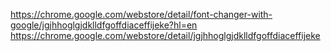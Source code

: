 https://chrome.google.com/webstore/detail/font-changer-with-google/jgjhhoglgjdklldfgoffdiaceffijeke?hl=en
https://chrome.google.com/webstore/detail/jgjhhoglgjdklldfgoffdiaceffijeke
